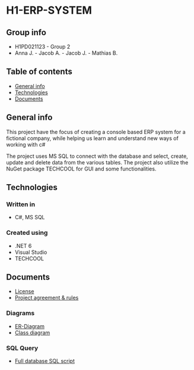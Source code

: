 # H1-ERP-SYSTEM 

## Group info
- H1PD021123 - Group 2
- Anna J. - Jacob A. - Jacob J. - Mathias B.

## Table of contents
- [General info](#general-info)
- [Technologies](#technologies)
- [Documents](#documents)
## General info
This project have the focus of creating a console based ERP system for a fictional company, while helping us learn and understand new ways of working with c#

The project uses MS SQL to connect with the database and select, create, update and delete data from the various tables.
The project also utilize the NuGet package TECHCOOL for GUI and some functionalities.
## Technologies
### Written in
- C#, MS SQL
### Created using
- .NET 6
- Visual Studio
- TECHCOOL
## Documents
- [License](./LICENSE.txt)
- [Project agreement & rules](./Documents/ERP_System_Gennemgående_Opgave.pdf)
### Diagrams
- [ER-Diagram](./Documents/ER-Diagram.png)
- [Class diagram](./Documents/H1_ERP-Class_Diagram.drawio.png)
### SQL Query
- [Full database SQL script](./Documents/ERPDatabaseSQLScript.sql)
